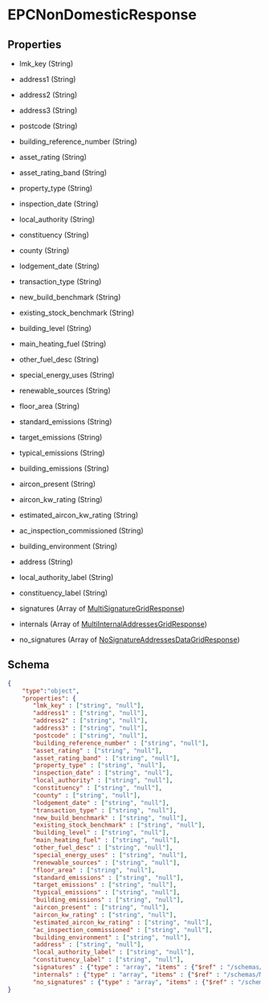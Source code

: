 # EPCNonDomesticResponse
## Properties
- lmk_key (String)

   
- address1 (String)

   
- address2 (String)

   
- address3 (String)

   
- postcode (String)

   
- building_reference_number (String)

   
- asset_rating (String)

   
- asset_rating_band (String)

   
- property_type (String)

   
- inspection_date (String)

   
- local_authority (String)

   
- constituency (String)

   
- county (String)

   
- lodgement_date (String)

   
- transaction_type (String)

   
- new_build_benchmark (String)

   
- existing_stock_benchmark (String)

   
- building_level (String)

   
- main_heating_fuel (String)

   
- other_fuel_desc (String)

   
- special_energy_uses (String)

   
- renewable_sources (String)

   
- floor_area (String)

   
- standard_emissions (String)

   
- target_emissions (String)

   
- typical_emissions (String)

   
- building_emissions (String)

   
- aircon_present (String)

   
- aircon_kw_rating (String)

   
- estimated_aircon_kw_rating (String)

   
- ac_inspection_commissioned (String)

   
- building_environment (String)

   
- address (String)

   
- local_authority_label (String)

   
- constituency_label (String)

   
- signatures (Array of [MultiSignatureGridResponse](MultiSignatureGridResponse.md))

   
- internals (Array of [MultiInternalAddressesGridResponse](MultiInternalAddressesGridResponse.md))

   
- no_signatures (Array of [NoSignatureAddressesDataGridResponse](NoSignatureAddressesDataGridResponse.md))

   

## Schema
```json
{
    "type":"object",
    "properties": {
       "lmk_key" : ["string", "null"],
       "address1" : ["string", "null"],
       "address2" : ["string", "null"],
       "address3" : ["string", "null"],
       "postcode" : ["string", "null"],
       "building_reference_number" : ["string", "null"],
       "asset_rating" : ["string", "null"],
       "asset_rating_band" : ["string", "null"],
       "property_type" : ["string", "null"],
       "inspection_date" : ["string", "null"],
       "local_authority" : ["string", "null"],
       "constituency" : ["string", "null"],
       "county" : ["string", "null"],
       "lodgement_date" : ["string", "null"],
       "transaction_type" : ["string", "null"],
       "new_build_benchmark" : ["string", "null"],
       "existing_stock_benchmark" : ["string", "null"],
       "building_level" : ["string", "null"],
       "main_heating_fuel" : ["string", "null"],
       "other_fuel_desc" : ["string", "null"],
       "special_energy_uses" : ["string", "null"],
       "renewable_sources" : ["string", "null"],
       "floor_area" : ["string", "null"],
       "standard_emissions" : ["string", "null"],
       "target_emissions" : ["string", "null"],
       "typical_emissions" : ["string", "null"],
       "building_emissions" : ["string", "null"],
       "aircon_present" : ["string", "null"],
       "aircon_kw_rating" : ["string", "null"],
       "estimated_aircon_kw_rating" : ["string", "null"],
       "ac_inspection_commissioned" : ["string", "null"],
       "building_environment" : ["string", "null"],
       "address" : ["string", "null"],
       "local_authority_label" : ["string", "null"],
       "constituency_label" : ["string", "null"],
       "signatures" : {"type" : "array", "items" : {"$ref" : "/schemas/MultiSignatureGrid"},
       "internals" : {"type" : "array", "items" : {"$ref" : "/schemas/MultiInternalAddressesGrid"},
       "no_signatures" : {"type" : "array", "items" : {"$ref" : "/schemas/NoSignatureAddressesDataGrid"}
}
```

